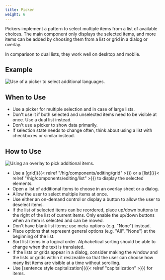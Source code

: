 ```yaml
---
title: Picker
weight: 6
---
```


Pickers implement a pattern to select multiple items from a list of
available choices. The main component only displays the selected items,
and more items can be added by choosing them from a list or grid in a
dialog or overlay.

In comparison to dual lists, they work well on desktop and mobile.

Example
-------

![Use of a picker to select additional
languages.](/hig/LanguagePicker.png)

When to Use
-----------

-   Use a picker for multiple selection and in case of large lists.
-   Don't use it if both selected and unselected items need to be
    visible at once. Use a dual list instead.
-   Don't use a picker to show data primarily.
-   If selection state needs to change often, think about using a list
    with checkboxes or similar instead.

How to Use
----------

![Using an overlay to pick additional items.](/hig/PickerOverlay.png)

-   Use a [grid]({{< relref "/hig/components/editing/grid" >}}) or a [list]({{< relref "/hig/components/editing/list" >}})
    to display the selected elements.
-   Open a list of additional items to choose in an overlay sheet or a
    dialog.
-   Allow the user to select multiple items at once.
-   Use either an on-demand control or display a button to allow the
    user to deselect items.
-   If the list of selected items can be reordered, place up/down
    buttons to the right of the list of current items. Only enable the
    up/down buttons when an item is selected and can be moved.
-   Don't have blank list items; use meta-options (e.g. "None")
    instead.
-   Place options that represent general options (e.g. "All",
    "None") at the beginning of the list.
-   Sort list items in a logical order. Alphabetical sorting should be
    able to change when the text is translated.
-   If the lists or grids appear in a dialog, consider making the window
    and the lists or grids within it resizeable so that the user can
    choose how many list items are visible at a time without scrolling.
-   Use [sentence style capitalization]({{< relref "capitalization" >}})
    for items.
